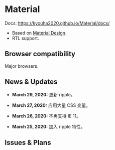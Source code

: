 # Material
Docs: https://kyouha2020.github.io/Material/docs/

* Based on [Material Design](https://material.io/).
* RTL support.

## Browser compatibility
Major browsers.

## News & Updates
* **March 29, 2020:** 更新 ripple。

* **March 27, 2020:** 应用大量 CSS 变量。

* **March 26, 2020:** 不再支持 IE 11。

* **March 25, 2020:** 加入 ripple 特性。

## Issues & Plans
